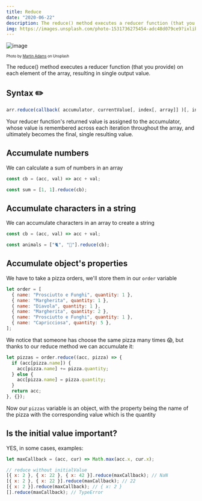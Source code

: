 ```yaml
---
title: Reduce
date: "2020-06-22"
description: The reduce() method executes a reducer function (that you provide) on each element of the array, resulting in single output value.
img: https://images.unsplash.com/photo-1531736275454-adc48d079ce9?ixlib=rb-1.2.1&ixid=MnwxMjA3fDB8MHxwaG90by1wYWdlfHx8fGVufDB8fHx8&auto=format&fit=crop&w=1100&q=80
---
```


![image](https://images.unsplash.com/photo-1531736275454-adc48d079ce9?ixlib=rb-1.2.1&ixid=MnwxMjA3fDB8MHxwaG90by1wYWdlfHx8fGVufDB8fHx8&auto=format&fit=crop&w=1100&q=80)

<sub><sup>Photo by [Martin Adams](https://unsplash.com/@martinadams) on Unsplash<sub><sup>

The reduce() method executes a reducer function (that you provide) on each element of the array, resulting in single output value.

## Syntax ✏️

```js
arr.reduce(callback( accumulator, currentValue[, index[, array]] )[, initialValue])
```

Your reducer function's returned value is assigned to the accumulator, whose value is remembered across each iteration throughout the array, and ultimately becomes the final, single resulting value.

## Accumulate numbers

We can calculate a sum of numbers in an array

```js
const cb = (acc, val) => acc + val;

const sum = [1, 1].reduce(cb);
```

## Accumulate characters in a string

We can accumulate characters in an array to create a string

```js
const cb = (acc, val) => acc + val;

const animals = ["🐈", "🦮"].reduce(cb);
```

## Accumulate object's properties

We have to take a pizza orders, we'll store them in our `order` variable

```js
let order = [
  { name: "Prosciutto e Funghi", quantity: 1 },
  { name: "Margherita", quantity: 1 },
  { name: "Diavola", quantity: 1 },
  { name: "Margherita", quantity: 2 },
  { name: "Prosciutto e Funghi", quantity: 1 },
  { name: "Capricciosa", quantity: 5 },
];
```

We notice that someone has choose the same pizza many times 😱,
but thanks to our reduce method we can accumulate it:

```js
let pizzas = order.reduce((acc, pizza) => {
  if (acc[pizza.name]) {
    acc[pizza.name] += pizza.quantity;
  } else {
    acc[pizza.name] = pizza.quantity;
  }
  return acc;
}, {});
```

Now our `pizzas` variable is an object, with the property being the name of the pizza
with the corresponding value which is the quantity

## Is the initial value important?

YES, in some cases, examples:

```js
let maxCallback = (acc, cur) => Math.max(acc.x, cur.x);

// reduce without initialValue
[{ x: 2 }, { x: 22 }, { x: 42 }].reduce(maxCallback); // NaN
[{ x: 2 }, { x: 22 }].reduce(maxCallback); // 22
[{ x: 2 }].reduce(maxCallback); // { x: 2 }
[].reduce(maxCallback); // TypeError
```

